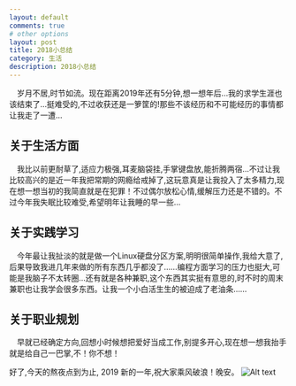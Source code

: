 ```yaml
---
layout: default
comments: true
# other options
layout: post
title: 2018小总结
category: 生活
description: 2018小总结
---
```


&emsp;岁月不居,时节如流。现在距离2019年还有5分钟,想一想年后...我的求学生涯也该结束了...挺难受的,不过收获还是一箩筐的!那些不该经历和不可能经历的事情都让我走了一遭...  

## 关于生活方面
&emsp;我比以前更耐草了,适应力极强,耳麦脑袋挂,手掌键盘放,能折腾两宿...不过让我比较高兴的是近一年我把常期的网瘾给戒掉了,这玩意真是让我投入了太多精力,现在想一想当初的我简直就是在犯罪！不过偶尔放松心情,缓解压力还是不错的。不过今年我失眠比较难受,希望明年让我睡的早一些...  

## 关于实践学习
&emsp;今年最让我扯淡的就是做一个Linux硬盘分区方案,明明很简单操作,我给大意了,后果导致我进几年来做的所有东西几乎都没了……编程方面学习的压力也挺大,可能是我脑子不太转圈...还有就是各种兼职,这个东西其实挺有意思的,时不时的周末兼职也让我学会很多东西。让我一个小白活生生的被迫成了老油条……  

## 关于职业规划
&emsp;早就已经确定方向,回想小时候想把爱好当成工作,别提多开心,现在想一想我抬手就是给自己一巴掌,不！你不想！  

好了,今天的熬夜点到为止, 2019 新的一年,祝大家乘风破浪！晚安。
![Alt text](https://raw.githubusercontent.com/achuanya/achuanya.github.io/master/images\2018-12-31-2018/bainian.png "不知道说什么,给大家拜个早年吧!") 